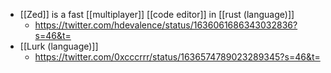 - [[Zed]] is a fast [[multiplayer]] [[code editor]] in [[rust (language)]]
    - https://twitter.com/hdevalence/status/1636061686343032836?s=46&t=
- [[Lurk (language)]]
    - https://twitter.com/0xcccrrr/status/1636574789023289345?s=46&t=
